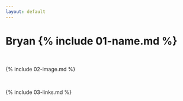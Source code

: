 ```yaml
---
layout: default
---
```


# Bryan {% include 01-name.md %}

<br>

{% include 02-image.md %}

<br>

{% include 03-links.md %}


